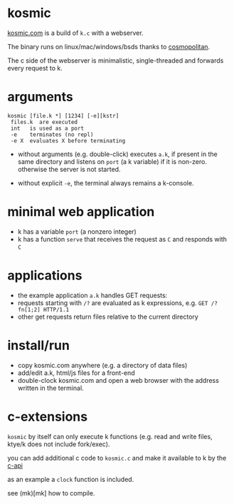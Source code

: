 # kosmic

[kosmic.com](https://github.com/ktye/i/releases/download/latest/kosmic.com)
is a build of `k.c` with a webserver.

The binary runs on linux/mac/windows/bsds thanks to [cosmopolitan](https://justine.lol/cosmopolitan/index.html).

The c side of the webserver is minimalistic, single-threaded and forwards every request to k.

# arguments

```
kosmic [file.k *] [1234] [-e][kstr]
 files.k  are executed
 int   is used as a port
 -e    terminates (no repl)
 -e X  evaluates X before terminating
```

- without arguments (e.g. double-click) executes `a.k`, if present in the same directory
  and listens on `port` (a k variable) if it is non-zero. otherwise the server is not started.
  
- without explicit `-e`, the terminal always remains a k-console.

# minimal web application
- k has a variable `port` (a nonzero integer)
- k has a function `serve` that receives the request as `C` and responds with `C`

# applications

- the example application `a.k` handles GET requests:
- requests starting with `/?` are evaluated as k expressions, e.g. `GET /?fn[1;2] HTTP/1.1`
- other get requests return files relative to the current directory

# install/run
- copy kosmic.com anywhere (e.g. a directory of data files)
- add/edit a.k, html/js files for a front-end
- double-clock kosmic.com and open a web browser with the address written in the terminal.

# c-extensions

`kosmic` by itself can only execute k functions (e.g. read and write files, ktye/k does not include fork/exec).

you can add additional c code to `kosmic.c` and make it available to k by the [c-api](../+/k.h)

as an example a `clock` function is included.

see (mk)[mk] how to compile.




